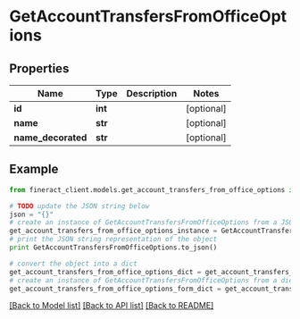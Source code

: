 # GetAccountTransfersFromOfficeOptions


## Properties

Name | Type | Description | Notes
------------ | ------------- | ------------- | -------------
**id** | **int** |  | [optional] 
**name** | **str** |  | [optional] 
**name_decorated** | **str** |  | [optional] 

## Example

```python
from fineract_client.models.get_account_transfers_from_office_options import GetAccountTransfersFromOfficeOptions

# TODO update the JSON string below
json = "{}"
# create an instance of GetAccountTransfersFromOfficeOptions from a JSON string
get_account_transfers_from_office_options_instance = GetAccountTransfersFromOfficeOptions.from_json(json)
# print the JSON string representation of the object
print GetAccountTransfersFromOfficeOptions.to_json()

# convert the object into a dict
get_account_transfers_from_office_options_dict = get_account_transfers_from_office_options_instance.to_dict()
# create an instance of GetAccountTransfersFromOfficeOptions from a dict
get_account_transfers_from_office_options_form_dict = get_account_transfers_from_office_options.from_dict(get_account_transfers_from_office_options_dict)
```
[[Back to Model list]](../README.md#documentation-for-models) [[Back to API list]](../README.md#documentation-for-api-endpoints) [[Back to README]](../README.md)


